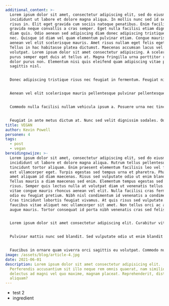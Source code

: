```yaml
---
additional_content: >-
  Lorem ipsum dolor sit amet, consectetur adipiscing elit, sed do eiusmod tempor
  incididunt ut labore et dolore magna aliqua. In mollis nunc sed id semper
  risus in. Elit eget gravida cum sociis natoque penatibus. Enim facilisis
  gravida neque convallis a cras semper. Eget nulla facilisi etiam dignissim
  diam quis. Odio aenean sed adipiscing diam donec adipiscing tristique risus
  nec. Quisque id diam vel quam elementum pulvinar etiam. Congue mauris rhoncus
  aenean vel elit scelerisque mauris. Amet risus nullam eget felis eget nunc.
  Tellus in hac habitasse platea dictumst. Maecenas accumsan lacus vel facilisis
  volutpat. Lorem ipsum dolor sit amet consectetur adipiscing. A scelerisque
  purus semper eget duis at tellus at. Magna fringilla urna porttitor rhoncus
  dolor purus non. Elementum nisi quis eleifend quam adipiscing vitae proin
  sagittis nisl.


  Donec adipiscing tristique risus nec feugiat in fermentum. Feugiat nibh sed pulvinar proin gravida hendrerit lectus a. Duis at tellus at urna condimentum. Commodo odio aenean sed adipiscing diam donec adipiscing. Purus viverra accumsan in nisl nisi scelerisque eu ultrices vitae. Augue eget arcu dictum varius. Feugiat pretium nibh ipsum consequat nisl vel pretium lectus. Ut tellus elementum sagittis vitae. Semper risus in hendrerit gravida rutrum. Eu sem integer vitae justo eget. Urna id volutpat lacus laoreet non curabitur gravida. Tempus imperdiet nulla malesuada pellentesque. Est pellentesque elit ullamcorper dignissim.


  Aenean vel elit scelerisque mauris pellentesque pulvinar pellentesque. Netus et malesuada fames ac. Tortor pretium viverra suspendisse potenti. Dolor sed viverra ipsum nunc aliquet bibendum enim facilisis gravida. Quis vel eros donec ac odio tempor. Auctor urna nunc id cursus metus aliquam eleifend mi in. Montes nascetur ridiculus mus mauris vitae ultricies leo integer malesuada. Tortor aliquam nulla facilisi cras fermentum odio eu feugiat pretium. Turpis massa tincidunt dui ut. Eu facilisis sed odio morbi quis commodo. Pellentesque habitant morbi tristique senectus et netus et. Facilisis volutpat est velit egestas dui id. Elementum facilisis leo vel fringilla est ullamcorper eget. Tempor nec feugiat nisl pretium fusce. Proin sagittis nisl rhoncus mattis rhoncus urna. Luctus venenatis lectus magna fringilla. Ut venenatis tellus in metus vulputate eu scelerisque felis. Velit aliquet sagittis id consectetur. Erat velit scelerisque in dictum non consectetur. Pulvinar elementum integer enim neque volutpat ac.


  Commodo nulla facilisi nullam vehicula ipsum a. Posuere urna nec tincidunt praesent. Eleifend donec pretium vulputate sapien nec. Dolor sit amet consectetur adipiscing. Blandit libero volutpat sed cras ornare arcu dui vivamus. Cras ornare arcu dui vivamus arcu felis bibendum. Est pellentesque elit ullamcorper dignissim cras tincidunt lobortis. Maecenas accumsan lacus vel facilisis volutpat est velit. Lectus sit amet est placerat in egestas erat imperdiet. Augue lacus viverra vitae congue eu. Et pharetra pharetra massa massa. Faucibus et molestie ac feugiat sed lectus vestibulum mattis ullamcorper. Id faucibus nisl tincidunt eget nullam non nisi est sit. Id porta nibh venenatis cras sed felis. Velit egestas dui id ornare arcu odio ut sem. Libero justo laoreet sit amet cursus sit amet. Mi quis hendrerit dolor magna eget est lorem.


  Feugiat in ante metus dictum at. Nunc sed velit dignissim sodales. Odio aenean sed adipiscing diam donec adipiscing. Diam quam nulla porttitor massa id neque aliquam. Cras adipiscing enim eu turpis egestas pretium aenean pharetra. Elementum curabitur vitae nunc sed. Pretium fusce id velit ut tortor pretium viverra suspendisse potenti. Nisi vitae suscipit tellus mauris a. Id aliquet lectus proin nibh. Tortor posuere ac ut consequat semper viverra. Nunc consequat interdum varius sit. Dictum fusce ut placerat orci. Nibh praesent tristique magna sit amet purus gravida quis. Donec ultrices tincidunt arcu non sodales neque sodales ut.
title: VEGAN
author: Kevin Powell
personen: 4
tags:
  - post
  - vegan
bereidingswijze: >-
  Lorem ipsum dolor sit amet, consectetur adipiscing elit, sed do eiusmod tempor
  incididunt ut labore et dolore magna aliqua. Rutrum tellus pellentesque eu
  tincidunt tortor aliquam. Enim praesent elementum facilisis leo vel fringilla
  est ullamcorper eget. Turpis egestas sed tempus urna et pharetra. Pharetra sit
  amet aliquam id diam maecenas. Risus sed vulputate odio ut enim blandit.
  Tellus mauris a diam maecenas sed enim. Elementum tempus egestas sed sed
  risus. Semper quis lectus nulla at volutpat diam ut venenatis tellus. Cursus
  vitae congue mauris rhoncus aenean vel elit. Nulla facilisi cras fermentum
  odio eu feugiat pretium. Nibh nisl condimentum id venenatis a condimentum.
  Cras tincidunt lobortis feugiat vivamus. At quis risus sed vulputate. Ipsum
  faucibus vitae aliquet nec ullamcorper sit amet. Non tellus orci ac auctor
  augue mauris. Tortor consequat id porta nibh venenatis cras sed felis eget.


  Lorem ipsum dolor sit amet consectetur adipiscing elit. Curabitur vitae nunc sed velit dignissim sodales ut eu sem. Felis eget nunc lobortis mattis aliquam faucibus purus in. Ornare arcu dui vivamus arcu felis bibendum ut tristique. Volutpat lacus laoreet non curabitur gravida arcu ac tortor dignissim. Euismod elementum nisi quis eleifend quam adipiscing vitae proin. Est ante in nibh mauris cursus mattis. Morbi tincidunt augue interdum velit euismod in pellentesque massa placerat. Gravida rutrum quisque non tellus. Vulputate ut pharetra sit amet. Integer feugiat scelerisque varius morbi enim nunc. Mattis molestie a iaculis at erat pellentesque adipiscing commodo elit. Quis blandit turpis cursus in hac habitasse platea dictumst quisque.


  Pulvinar mattis nunc sed blandit. Sed vulputate odio ut enim blandit volutpat maecenas volutpat blandit. Risus feugiat in ante metus dictum. Nunc mi ipsum faucibus vitae aliquet nec ullamcorper sit. Enim nunc faucibus a pellentesque sit. Dui ut ornare lectus sit amet. Id donec ultrices tincidunt arcu non sodales neque. Pharetra vel turpis nunc eget lorem dolor. Hac habitasse platea dictumst quisque sagittis purus sit amet volutpat. Leo in vitae turpis massa sed elementum tempus egestas sed. Quam lacus suspendisse faucibus interdum posuere lorem ipsum dolor. Dictumst vestibulum rhoncus est pellentesque elit ullamcorper dignissim cras. Quam vulputate dignissim suspendisse in est. Suspendisse ultrices gravida dictum fusce ut placerat orci. Ut consequat semper viverra nam libero justo laoreet sit. Quam quisque id diam vel. Senectus et netus et malesuada fames ac. Arcu bibendum at varius vel pharetra vel turpis.


  Faucibus in ornare quam viverra orci sagittis eu volutpat. Commodo nulla facilisi nullam vehicula ipsum a. Nunc faucibus a pellentesque sit. Dolor sit amet consectetur adipiscing elit pellentesque habitant. Mollis nunc sed id semper risus. Sit amet massa vitae tortor condimentum lacinia. Sem et tortor consequat id porta. Duis convallis convallis tellus id interdum. Massa enim nec dui nunc mattis. A scelerisque purus semper eget duis at tellus at urna. Porta non pulvinar neque laoreet suspendisse interdum.
image: /assets/blog/article-4.jpg
date: 2021-06-01
description: Lorem ipsum dolor sit amet consectetur adipisicing elit.
  Perferendis accusantium sit illo neque rem omnis quaerat, nam similique vitae
  delectus ad magni vel quo maxime, magnam placeat. Reprehenderit, distinctio
  aliquam?
---
```

* t﻿est 2
* i﻿ngredient